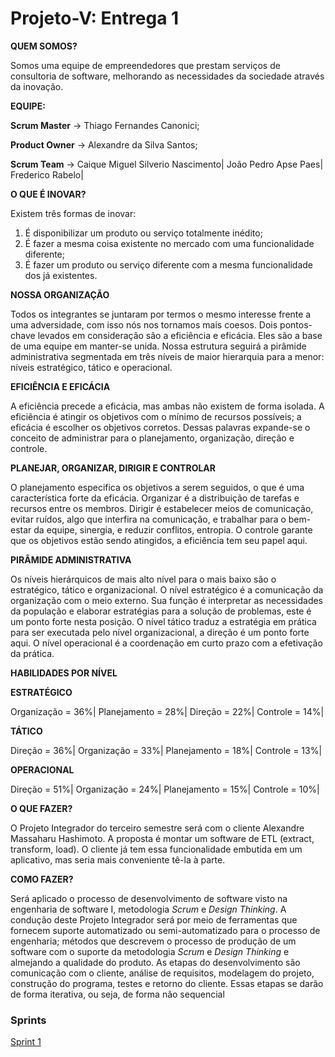 # Projeto-V: Entrega 1



**QUEM SOMOS?**



Somos uma equipe de empreendedores que prestam serviços de consultoria de software, 
melhorando as necessidades da sociedade através da inovação.

**EQUIPE:**

**Scrum Master** -> Thiago Fernandes Canonici;

**Product Owner** -> Alexandre da Silva Santos;

**Scrum Team** -> Caique Miguel Silverio Nascimento|
                  João Pedro Apse Paes|
                  Frederico Rabelo|




**O QUE É INOVAR?**



Existem três formas de inovar:

 1. É disponibilizar um produto ou serviço totalmente inédito;
 2. É fazer a mesma coisa existente no mercado com uma funcionalidade diferente;
 3. É fazer um produto ou serviço diferente com a mesma funcionalidade dos já existentes.



**NOSSA ORGANIZAÇÃO**



Todos os integrantes se juntaram por termos o mesmo interesse frente a uma adversidade, com isso nós nos tornamos mais coesos. Dois pontos-chave levados em consideração são a eficiência e eficácia. Eles são a base de uma equipe em manter-se unida. Nossa estrutura seguirá a pirâmide administrativa segmentada em três níveis de maior hierarquia para a menor: níveis estratégico, tático e operacional.


**EFICIÊNCIA E EFICÁCIA**



A eficiência precede a eficácia, mas ambas não existem de forma isolada. A eficiência é atingir os objetivos com o mínimo de recursos possíveis; a eficácia é escolher os objetivos corretos. Dessas palavras expande-se o conceito de administrar para o planejamento, organização, direção e controle.


**PLANEJAR, ORGANIZAR, DIRIGIR E CONTROLAR**


 
O planejamento especifica os objetivos a serem seguidos, o que é uma característica forte da eficácia. Organizar é a distribuição de tarefas e recursos entre os membros. Dirigir é estabelecer meios de comunicação, evitar ruídos, algo que interfira na comunicação, e trabalhar para o bem-estar da equipe, sinergia, e reduzir conflitos, entropia. O controle garante que os objetivos estão sendo atingidos, a eficiência tem seu papel aqui.


**PIRÂMIDE ADMINISTRATIVA**



Os níveis hierárquicos de mais alto nível para o mais baixo são o estratégico, tático e organizacional. O nível estratégico é a comunicação da organização com o meio externo. Sua função é interpretar as necessidades da população e elaborar estratégias para a solução de problemas, este é um ponto forte nesta posição. O nível tático traduz a estratégia em prática para ser executada pelo nível organizacional, a direção é um ponto forte aqui. O nível operacional é a coordenação em curto prazo com a efetivação da prática.


**HABILIDADES POR NÍVEL**


**ESTRATÉGICO**

 Organização = 36%|
 Planejamento = 28%|
 Direção = 22%|
 Controle = 14%|



**TÁTICO**

Direção = 36%|
Organização = 33%|
Planejamento = 18%|
Controle = 13%|



**OPERACIONAL**

Direção = 51%|
Organização = 24%|
Planejamento = 15%|
Controle = 10%|



**O QUE FAZER?**



O Projeto Integrador do terceiro semestre será com o cliente Alexandre Massaharu Hashimoto. A proposta é montar um software de ETL (extract, transform, load). O cliente já tem essa funcionalidade embutida em um aplicativo, mas seria mais conveniente tê-la à parte.


**COMO FAZER?**



Será aplicado o processo de desenvolvimento de software visto na engenharia de software I, metodologia *Scrum* e *Design* *Thinking*. A condução deste Projeto Integrador será por meio de ferramentas que fornecem suporte automatizado ou semi-automatizado para o processo de engenharia; métodos que descrevem o processo de produção de um software com o suporte da metodologia *Scrum* e *Design* *Thinking* e almejando a qualidade do produto. As etapas do desenvolvimento são comunicação com o cliente, análise de requisitos, modelagem do projeto, construção do programa, testes e retorno do cliente. Essas etapas se darão de forma iterativa, ou seja, de forma não sequencial

<h3>Sprints </h3>

[Sprint 1](https://github.com/thiagoCan/Projeto-Visiona/tree/patch-1)
